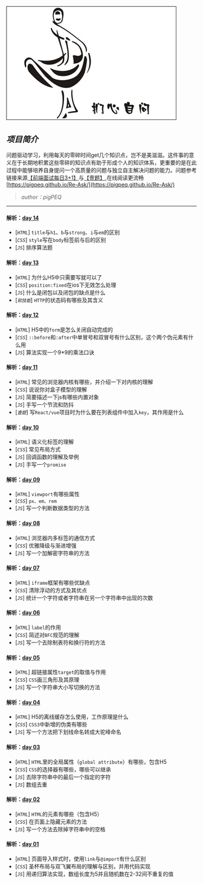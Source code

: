 <h2><a href="https://github.com/pigPEQ/Re-Ask"><img src="Imgs/01.jpg" alt="扪心自问""></a></h2>
  
## *项目简介*
问题驱动学习，利用每天的零碎时间get几个知识点，岂不是美滋滋。这件事的意义在于长期地积累这些零碎的知识点有助于形成个人的知识体系，更重要的是在此过程中能够培养自身提问一个高质量的问题与独立自主解决问题的能力。问题参考链接来源[【前端面试每日3+1】](https://github.com/haizlin/fe-interview)与[【壹题】](https://github.com/Advanced-Frontend/Daily-Interview-Question),在线阅读更流畅[https://pigpeq.github.io/Re-Ask/](https://pigpeq.github.io/Re-Ask/)
> *author：pigPEQ*  
  
---
  
#### 解析：[day 14](https://github.com/pigPEQ/Daily-3Questions/blob/master/14daily-q.md)
- [*`HTML`*] `title`与`h1`、`b`与`strong`、`i`与`em`的区别
- [*`CSS`*] `style`写在`body`标签前与后的区别
- [*`JS`*] 排序算法题


#### 解析：[day 13](https://github.com/pigPEQ/Daily-3Questions/blob/master/13daily-q.md)
- [*`HTML`*] 为什么H5中只需要写就可以了
- [*`CSS`*] `position:fixed`在ios下无效怎么处理
- [*`JS`*] 什么是闭包以及闭包的缺点是什么
- [*`软技能`*] `HTTP`的状态码有哪些及其含义

#### 解析：[day 12](https://github.com/pigPEQ/Daily-3Questions/blob/master/12daily-q.md)
- [*`HTML`*] H5中的`form`是怎么关闭自动完成的
- [*`CSS`*] `::before`和`:after`中单冒号和双冒号有什么区别，这个两个伪元素有什么用
- [*`JS`*] 算法实现一个9*9的乘法口诀

#### 解析：[day 11](https://github.com/pigPEQ/Daily-3Questions/blob/master/11daily-q.md) 
- [*`HTML`*] 常见的浏览器内核有哪些，并介绍一下对内核的理解
- [*`CSS`*] 说说你对盒子模型的理解
- [*`JS`*] 简要描述一下js有哪些内置对象
- [*`JS`*] 手写一个节流和防抖
- [*`壹题`*] 写`React/vue`项目时为什么要在列表组件中加入`key`，其作用是什么


#### 解析：[day 10](https://github.com/pigPEQ/Daily-3Questions/blob/master/10daily-q.md) 
- [*`HTML`*] 语义化标签的理解
- [*`CSS`*] 常见布局方式
- [*`JS`*] 回调函数的理解及举例
- [*`JS`*] 手写一个`promise` 

#### 解析：[day 09](https://github.com/pigPEQ/Daily-3Questions/blob/master/09daily-q.md)
- [*`HTML`*] `viewport`有哪些属性
- [*`CSS`*] `px、em、rem`
- [*`JS`*] 写一个判断数据类型的方法

#### 解析：[day 08](https://github.com/pigPEQ/Daily-3Questions/blob/master/08daily-q.md)
- [*`HTML`*] 浏览器内多标签的通信方式
- [*`CSS`*] 优雅降级与渐进增强
- [*`JS`*] 写一个加解密字符串的方法
  
#### 解析：[day 07](https://github.com/pigPEQ/Daily-3Questions/blob/master/07daily-q.md)
- [*`HTML`*] `iframe`框架有哪些优缺点
- [*`CSS`*] 清除浮动的方式及其优点
- [*`JS`*] 统计一个字符或者字符串在另一个字符串中出现的次数
  
#### 解析：[day 06](https://github.com/pigPEQ/Daily-3Questions/blob/master/06daily-q.md)
- [*`HTML`*] `label`的作用
- [*`CSS`*] 简述对`BFC`规范的理解
- [*`JS`*] 写一个去除制表符和换行符的方法
  
#### 解析：[day 05](https://github.com/pigPEQ/Daily-3Questions/blob/master/05daily-q.md)
- [*`HTML`*] 超链接属性`target`的取值与作用
- [*`CSS`*] `CSS`画三角形及其原理
- [*`JS`*] 写一个字符串大小写切换的方法
  
#### 解析：[day 04](https://github.com/pigPEQ/Daily-3Questions/blob/master/04daily-q.md)
- [*`HTML`*] H5的离线缓存怎么使用，工作原理是什么
- [*`CSS`*] `CSS3`中新增的伪类有哪些
- [*`JS`*] 写一个方法把下划线命名转成大驼峰命名
  
#### 解析：[day 03](https://github.com/pigPEQ/Daily-3Questions/blob/master/03daily-q.md)
- [*`HTML`*] `HTML`里的全局属性（`global attribute`）有哪些，包含H5
- [*`CSS`*] `CSS`的选择器有哪些，哪些可以继承
- [*`JS`*] 去除字符串中的最后一个指定的字符
- [*`JS`*] 数组去重
  
#### 解析：[day 02](https://github.com/pigPEQ/Daily-3Questions/blob/master/02daily-q.md)
- [*`HTML`*] `HTML`的元素有哪些（包含H5）
- [*`CSS`*] 在页面上隐藏元素的方法
- [*`JS`*] 写一个方法去除掉字符串中的空格
  
#### 解析：[day 01](https://github.com/pigPEQ/Daily-3Questions/blob/master/01daily-q.md)
- [*`HTML`*] 页面导入样式时，使用`link`与`@import`有什么区别
- [*`CSS`*] 圣杯布局与双飞翼布局的理解与区别，并用代码实现
- [*`JS`*] 用递归算法实现，数组长度为5并且随机数在2-32间不重复的值
